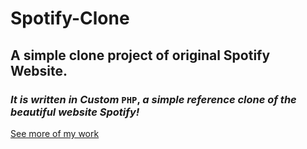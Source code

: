# Spotify-Clone

##  **A simple clone project of original Spotify Website.**

###  _It is written in Custom_ `PHP`, _a simple reference clone of the beautiful website Spotify!_

[See more of my work](https://www.pexels.com/@mysterion-m-342713 "Pexels")
